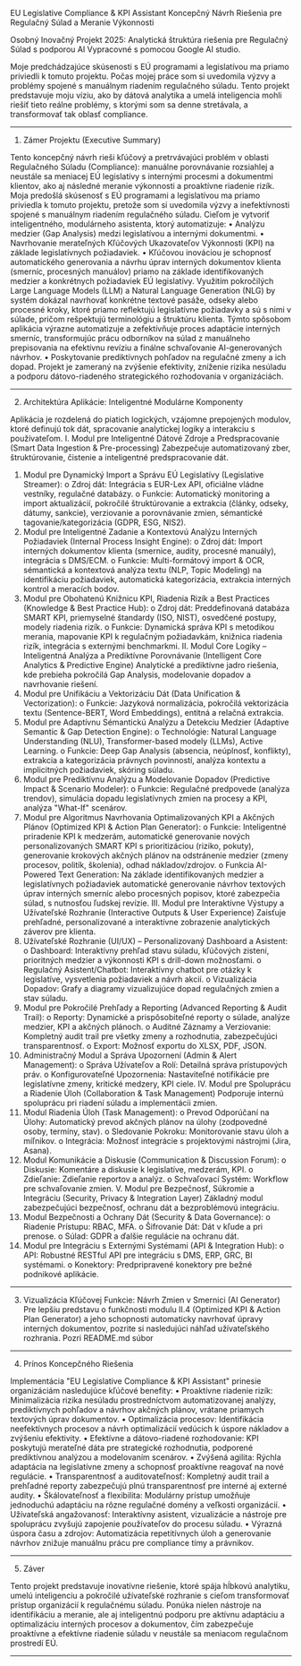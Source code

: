 EU Legislative Compliance & KPI Assistant
Koncepčný Návrh Riešenia pre Regulačný Súlad a Meranie Výkonnosti

Osobný Inovačný Projekt 2025: Analytická štruktúra riešenia pre Regulačný Súlad s podporou AI Vypracovné s pomocou Google AI studio. 

Moje predchádzajúce skúsenosti s EÚ programami a legislatívou ma priamo priviedli k tomuto projektu. Počas mojej práce som si uvedomila výzvy a problémy spojené s manuálnym riadením regulačného súladu. Tento projekt predstavuje moju víziu, ako by dátová analytika a umelá inteligencia mohli riešiť tieto reálne problémy, s ktorými som sa denne stretávala, a transformovať tak oblasť compliance.
________________________________________
1.	Zámer Projektu (Executive Summary)

Tento koncepčný návrh rieši kľúčový a pretrvávajúci problém v oblasti Regulačného Súladu (Compliance): manuálne porovnávanie rozsiahlej a neustále sa meniacej EÚ legislatívy s internými procesmi a dokumentmi klientov, ako aj následné meranie výkonnosti a proaktívne riadenie rizík. Moja predošlá skúsenosť s EÚ programami a legislatívou ma priamo priviedla k tomuto projektu, pretože som si uvedomila výzvy a inefektívnosti spojené s manuálnym riadením regulačného súladu.
Cieľom je vytvoriť inteligentného, modulárneho asistenta, ktorý automatizuje:
•	Analýzu medzier (Gap Analysis) medzi legislatívou a internými dokumentmi.
•	Navrhovanie merateľných Kľúčových Ukazovateľov Výkonnosti (KPI) na základe legislatívnych požiadaviek.
•	Kľúčovou inováciou je schopnosť automatického generovania a návrhu úprav interných dokumentov klienta (smerníc, procesných manuálov) priamo na základe identifikovaných medzier a konkrétnych požiadaviek EÚ legislatívy. Využitím pokročilých Large Language Models (LLM) a Natural Language Generation (NLG) by systém dokázal navrhovať konkrétne textové pasáže, odseky alebo procesné kroky, ktoré priamo reflektujú legislatívne požiadavky a sú s nimi v súlade, pričom rešpektujú terminológiu a štruktúru klienta. Týmto spôsobom aplikácia výrazne automatizuje a zefektívňuje proces adaptácie interných smerníc, transformujúc prácu odborníkov na súlad z manuálneho prepisovania na efektívnu revíziu a finálne schvaľovanie AI-generovaných návrhov.
•	Poskytovanie prediktívnych pohľadov na regulačné zmeny a ich dopad.
Projekt je zameraný na zvýšenie efektivity, zníženie rizika nesúladu a podporu dátovo-riadeného strategického rozhodovania v organizáciách.

________________________________________
2. Architektúra Aplikácie: Inteligentné Modulárne Komponenty

Aplikácia je rozdelená do piatich logických, vzájomne prepojených modulov, ktoré definujú tok dát, spracovanie analytickej logiky a interakciu s používateľom.
I. Modul pre Inteligentné Dátové Zdroje a Predspracovanie (Smart Data Ingestion & Pre-processing)
Zabezpečuje automatizovaný zber, štruktúrovanie, čistenie a inteligentné predspracovanie dát.
1.	Modul pre Dynamický Import a Správu EÚ Legislatívy (Legislative Streamer):
o	Zdroj dát: Integrácia s EUR-Lex API, oficiálne vládne vestníky, regulačné databázy.
o	Funkcie: Automatický monitoring a import aktualizácií, pokročilé štruktúrovanie a extrakcia (články, odseky, dátumy, sankcie), verziovanie a porovnávanie zmien, sémantické tagovanie/kategorizácia (GDPR, ESG, NIS2).
2.	Modul pre Inteligentné Zadanie a Kontextovú Analýzu Interných Požiadaviek (Internal Process Insight Engine):
o	Zdroj dát: Import interných dokumentov klienta (smernice, audity, procesné manuály), integrácia s DMS/ECM.
o	Funkcie: Multi-formátový import & OCR, sémantická a kontextová analýza textu (NLP, Topic Modeling) na identifikáciu požiadaviek, automatická kategorizácia, extrakcia interných kontrol a meracích bodov.
3.	Modul pre Obohatenú Knižnicu KPI, Riadenia Rizík a Best Practices (Knowledge & Best Practice Hub):
o	Zdroj dát: Preddefinovaná databáza SMART KPI, priemyselné štandardy (ISO, NIST), osvedčené postupy, modely riadenia rizík.
o	Funkcie: Dynamická správa KPI s metodikou merania, mapovanie KPI k regulačným požiadavkám, knižnica riadenia rizík, integrácia s externými benchmarkmi.
II. Modul Core Logiky – Inteligentná Analýza a Prediktívne Porovnávanie (Intelligent Core Analytics & Predictive Engine)
Analytické a prediktívne jadro riešenia, kde prebieha pokročilá Gap Analysis, modelovanie dopadov a navrhovanie riešení.
1.	Modul pre Unifikáciu a Vektorizáciu Dát (Data Unification & Vectorization):
o	Funkcie: Jazyková normalizácia, pokročilá vektorizácia textu (Sentence-BERT, Word Embeddings), entitná a relačná extrakcia.
2.	Modul pre Adaptívnu Sémantickú Analýzu a Detekciu Medzier (Adaptive Semantic & Gap Detection Engine):
o	Technológie: Natural Language Understanding (NLU), Transformer-based modely (LLMs), Active Learning.
o	Funkcie: Deep Gap Analysis (absencia, neúplnosť, konflikty), extrakcia a kategorizácia právnych povinností, analýza kontextu a implicitných požiadaviek, skóring súladu.
3.	Modul pre Prediktívnu Analýzu a Modelovanie Dopadov (Predictive Impact & Scenario Modeler):
o	Funkcie: Regulačné predpovede (analýza trendov), simulácia dopadu legislatívnych zmien na procesy a KPI, analýza "What-If" scenárov.
4.	Modul pre Algoritmus Navrhovania Optimalizovaných KPI a Akčných Plánov (Optimized KPI & Action Plan Generator):
o	Funkcie: Inteligentné priradenie KPI k medzerám, automatické generovanie nových personalizovaných SMART KPI s prioritizáciou (riziko, pokuty), generovanie krokových akčných plánov na odstránenie medzier (zmeny procesov, politík, školenia), odhad nákladov/zdrojov.
o	Funkcia AI-Powered Text Generation: Na základe identifikovaných medzier a legislatívnych požiadaviek automatické generovanie návrhov textových úprav interných smerníc alebo procesných popisov, ktoré zabezpečia súlad, s nutnosťou ľudskej revízie.
III. Modul pre Interaktívne Výstupy a Užívateľské Rozhranie (Interactive Outputs & User Experience)
Zaisťuje prehľadné, personalizované a interaktívne zobrazenie analytických záverov pre klienta.
1.	Užívateľské Rozhranie (UI/UX) – Personalizovaný Dashboard a Asistent:
o	Dashboard: Interaktívny prehľad stavu súladu, kľúčových zistení, prioritných medzier a výkonnosti KPI s drill-down možnosťami.
o	Regulačný Asistent/Chatbot: Interaktívny chatbot pre otázky k legislatíve, vysvetlenia požiadaviek a návrh akcií.
o	Vizualizácia Dopadov: Grafy a diagramy vizualizujúce dopad regulačných zmien a stav súladu.
2.	Modul pre Pokročilé Prehľady a Reporting (Advanced Reporting & Audit Trail):
o	Reporty: Dynamické a prispôsobiteľné reporty o súlade, analýze medzier, KPI a akčných plánoch.
o	Auditné Záznamy a Verziovanie: Kompletný audit trail pre všetky zmeny a rozhodnutia, zabezpečujúci transparentnosť.
o	Export: Možnosť exportu do XLSX, PDF, JSON.
3.	Administračný Modul a Správa Upozornení (Admin & Alert Management):
o	Správa Užívateľov a Rolí: Detailná správa prístupových práv.
o	Konfigurovateľné Upozornenia: Nastaviteľné notifikácie pre legislatívne zmeny, kritické medzery, KPI ciele.
IV. Modul pre Spoluprácu a Riadenie Úloh (Collaboration & Task Management)
Podporuje internú spoluprácu pri riadení súladu a implementácii zmien.
1.	Modul Riadenia Úloh (Task Management):
o	Prevod Odporúčaní na Úlohy: Automatický prevod akčných plánov na úlohy (zodpovedné osoby, termíny, stav).
o	Sledovanie Pokroku: Monitorovanie stavu úloh a míľnikov.
o	Integrácia: Možnosť integrácie s projektovými nástrojmi (Jira, Asana).
2.	Modul Komunikácie a Diskusie (Communication & Discussion Forum):
o	Diskusie: Komentáre a diskusie k legislatíve, medzerám, KPI.
o	Zdieľanie: Zdieľanie reportov a analýz.
o	Schvaľovací Systém: Workflow pre schvaľovanie zmien.
V. Modul pre Bezpečnosť, Súkromie a Integráciu (Security, Privacy & Integration Layer)
Základný modul zabezpečujúci bezpečnosť, ochranu dát a bezproblémovú integráciu.
1.	Modul Bezpečnosti a Ochrany Dát (Security & Data Governance):
o	Riadenie Prístupu: RBAC, MFA.
o	Šifrovanie Dát: Dát v kľude a pri prenose.
o	Súlad: GDPR a ďalšie regulácie na ochranu dát.
2.	Modul pre Integráciu s Externými Systémami (API & Integration Hub):
o	API: Robustné RESTful API pre integráciu s DMS, ERP, GRC, BI systémami.
o	Konektory: Predpripravené konektory pre bežné podnikové aplikácie.
________________________________________

3. Vizualizácia Kľúčovej Funkcie: Návrh Zmien v Smernici (AI Generator)
Pre lepšiu predstavu o funkčnosti modulu II.4 (Optimized KPI & Action Plan Generator) a jeho schopnosti automaticky navrhovať úpravy interných dokumentov, pozrite si nasledujúci náhľad užívateľského rozhrania. Pozri README.md súbor
 
________________________________________

4. Prínos Koncepčného Riešenia

Implementácia "EU Legislative Compliance & KPI Assistant" prinesie organizáciám nasledujúce kľúčové benefity:
•	Proaktívne riadenie rizík: Minimalizácia rizika nesúladu prostredníctvom automatizovanej analýzy, prediktívnych pohľadov a návrhov akčných plánov, vrátane priamych textových úprav dokumentov.
•	Optimalizácia procesov: Identifikácia neefektívnych procesov a návrh optimalizácií vedúcich k úspore nákladov a zvýšeniu efektivity.
•	Efektívne a dátovo-riadené rozhodovanie: KPI poskytujú merateľné dáta pre strategické rozhodnutia, podporené prediktívnou analýzou a modelovaním scenárov.
•	Zvýšená agilita: Rýchla adaptácia na legislatívne zmeny a schopnosť proaktívne reagovať na nové regulácie.
•	Transparentnosť a auditovateľnosť: Kompletný audit trail a prehľadné reporty zabezpečujú plnú transparentnosť pre interné aj externé audity.
•	Škálovateľnosť a flexibilita: Modulárny prístup umožňuje jednoduchú adaptáciu na rôzne regulačné domény a veľkosti organizácií.
•	Užívateľská angažovanosť: Interaktívny asistent, vizualizácie a nástroje pre spoluprácu zvyšujú zapojenie používateľov do procesu súladu.
•	Výrazná úspora času a zdrojov: Automatizácia repetitívnych úloh a generovanie návrhov znižuje manuálnu prácu pre compliance tímy a právnikov.
________________________________________
5. Záver

Tento projekt predstavuje inovatívne riešenie, ktoré spája hĺbkovú analytiku, umelú inteligenciu a pokročilé užívateľské rozhranie s cieľom transformovať prístup organizácií k regulačnému súladu. Ponúka nielen nástroje na identifikáciu a meranie, ale aj inteligentnú podporu pre aktívnu adaptáciu a optimalizáciu interných procesov a dokumentov, čím zabezpečuje proaktívne a efektívne riadenie súladu v neustále sa meniacom regulačnom prostredí EÚ.
________________________________________


